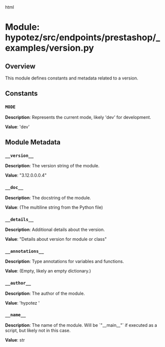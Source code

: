 html
<h1>Module: hypotez/src/endpoints/prestashop/_examples/version.py</h1>

<h2>Overview</h2>
<p>This module defines constants and metadata related to a version.</p>

<h2>Constants</h2>

<h3><code>MODE</code></h3>

<p><strong>Description</strong>: Represents the current mode, likely 'dev' for development.</p>

<p><strong>Value</strong>: 'dev'</p>


<h2>Module Metadata</h2>

<h3><code>__version__</code></h3>

<p><strong>Description</strong>: The version string of the module.</p>
<p><strong>Value</strong>: "3.12.0.0.0.4"</p>

<h3><code>__doc__</code></h3>

<p><strong>Description</strong>: The docstring of the module.</p>
<p><strong>Value</strong>: (The multiline string from the Python file)</p>

<h3><code>__details__</code></h3>

<p><strong>Description</strong>: Additional details about the version.</p>
<p><strong>Value</strong>: "Details about version for module or class"</p>

<h3><code>__annotations__</code></h3>

<p><strong>Description</strong>: Type annotations for variables and functions.</p>
<p><strong>Value</strong>: (Empty, likely an empty dictionary.)</p>

<h3><code>__author__</code></h3>

<p><strong>Description</strong>: The author of the module.</p>
<p><strong>Value</strong>: 'hypotez '</p>

<h3><code>__name__</code></h3>

<p><strong>Description</strong>: The name of the module.  Will be `"__main__"` if executed as a script, but likely not in this case.</p>
<p><strong>Value</strong>: str</p>